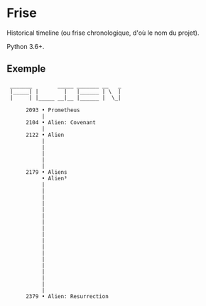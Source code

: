 # Frise

Historical timeline (ou frise chronologique, d'où le nom du projet).

Python 3.6+.

## Exemple

	 _______        _____ _______ __   _
	 |_____| |        |   |______ | \  |
	 |     | |_____ __|__ |______ |  \_|

		  2093 • Prometheus
			   |
		  2104 • Alien: Covenant
			   |
		  2122 • Alien
			   |
			   |
			   |
			   |
			   |
		  2179 • Aliens
			   • Alien³
			   |
			   |
			   |
			   |
			   |
			   |
			   |
			   |
			   |
			   |
			   |
			   |
			   |
			   |
			   |
			   |
			   |
			   |
		  2379 • Alien: Resurrection

